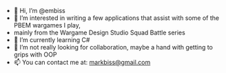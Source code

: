 - 👋 Hi, I’m @embiss
- 👀 I’m interested in writing a few applications that assist with some of the PBEM wargames I play, 
- mainly from the Wargame Design Studio Squad Battle series
- 🌱 I’m currently learning C#
- 💞️ I’m not really looking for collaboration, maybe a hand with getting to grips with OOP
- 📫 You can contact me at: markbiss@gmail.com

<!---
embiss/embiss is a ✨ special ✨ repository because its `README.md` (this file) appears on your GitHub profile.
You can click the Preview link to take a look at your changes.
--->
